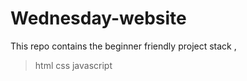 # Wednesday-website
This repo contains the beginner friendly project
stack ,
>html
>css
>javascript
